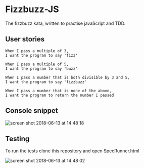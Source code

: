 # Fizzbuzz-JS

The fizzbuzz kata, written to practise javaScript and TDD.


## User stories

```
When I pass a multiple of 3,
I want the program to say 'fizz'

When I pass a multiple of 5,
I want the program to say 'buzz'

When I pass a number that is both divisible by 3 and 5,
I want the program to say 'fizzbuzz'

When I pass a number that is none of the above,
I want the program to return the number I passed
```




## Console snippet

![screen shot 2018-06-13 at 14 48 18](https://user-images.githubusercontent.com/33669463/41355784-358b86ea-6f1a-11e8-9372-dd923ac0be7c.png)




## Testing
To run the tests clone this repository and open SpecRunner.html

![screen shot 2018-06-13 at 14 48 02](https://user-images.githubusercontent.com/33669463/41355778-334e09d4-6f1a-11e8-8c8e-5532992736fb.png)
